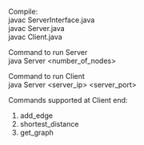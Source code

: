 Compile:<br>
javac ServerInterface.java<br>
javac Server.java<br>
javac Client.java<br>

Command to run Server<br>
java Server <host> <port> <number_of_nodes>

Command to run Client<br>
java Server <server_ip> <server_port>

Commands supported at Client end:<br>
1. add_edge <node1> <node2>
2. shortest_distance <node1> <node2>
3. get_graph
